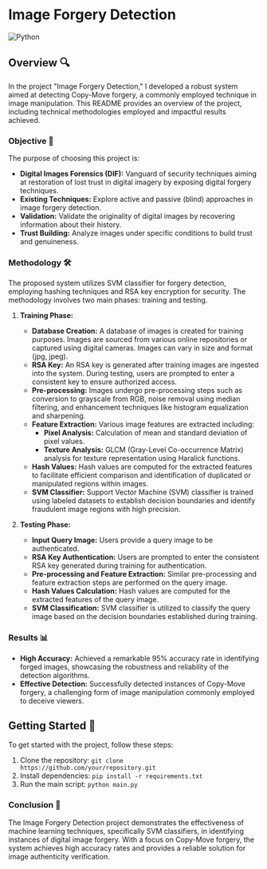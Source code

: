 # Image Forgery Detection


  <img src="https://img.shields.io/badge/Python-3.7-blue.svg" alt="Python">


## Overview 🔍

In the project "Image Forgery Detection," I developed a robust system aimed at detecting Copy-Move forgery, a commonly employed technique in image manipulation. This README provides an overview of the project, including technical methodologies employed and impactful results achieved.

### Objective 🎯

The purpose of choosing this project is:

- **Digital Images Forensics (DIF):** Vanguard of security techniques aiming at restoration of lost trust in digital imagery by exposing digital forgery techniques.
- **Existing Techniques:** Explore active and passive (blind) approaches in image forgery detection.
- **Validation:** Validate the originality of digital images by recovering information about their history.
- **Trust Building:** Analyze images under specific conditions to build trust and genuineness.

### Methodology 🛠️

The proposed system utilizes SVM classifier for forgery detection, employing hashing techniques and RSA key encryption for security. The methodology involves two main phases: training and testing.

1. **Training Phase:**
   - **Database Creation:** A database of images is created for training purposes. Images are sourced from various online repositories or captured using digital cameras. Images can vary in size and format (jpg, jpeg).
   - **RSA Key:** An RSA key is generated after training images are ingested into the system. During testing, users are prompted to enter a consistent key to ensure authorized access.
   - **Pre-processing:** Images undergo pre-processing steps such as conversion to grayscale from RGB, noise removal using median filtering, and enhancement techniques like histogram equalization and sharpening.
   - **Feature Extraction:** Various image features are extracted including:
     - **Pixel Analysis:** Calculation of mean and standard deviation of pixel values.
     - **Texture Analysis:** GLCM (Gray-Level Co-occurrence Matrix) analysis for texture representation using Haralick functions.
   - **Hash Values:** Hash values are computed for the extracted features to facilitate efficient comparison and identification of duplicated or manipulated regions within images.
   - **SVM Classifier:** Support Vector Machine (SVM) classifier is trained using labeled datasets to establish decision boundaries and identify fraudulent image regions with high precision.

2. **Testing Phase:**
   - **Input Query Image:** Users provide a query image to be authenticated.
   - **RSA Key Authentication:** Users are prompted to enter the consistent RSA key generated during training for authentication.
   - **Pre-processing and Feature Extraction:** Similar pre-processing and feature extraction steps are performed on the query image.
   - **Hash Values Calculation:** Hash values are computed for the extracted features of the query image.
   - **SVM Classification:** SVM classifier is utilized to classify the query image based on the decision boundaries established during training.

### Results 📊

- **High Accuracy:** Achieved a remarkable 95% accuracy rate in identifying forged images, showcasing the robustness and reliability of the detection algorithms.
- **Effective Detection:** Successfully detected instances of Copy-Move forgery, a challenging form of image manipulation commonly employed to deceive viewers.


## Getting Started 🚀

To get started with the project, follow these steps:

1. Clone the repository: `git clone https://github.com/your/repository.git`
2. Install dependencies: `pip install -r requirements.txt`
3. Run the main script: `python main.py`

### Conclusion 🎉

The Image Forgery Detection project demonstrates the effectiveness of machine learning techniques, specifically SVM classifiers, in identifying instances of digital image forgery. With a focus on Copy-Move forgery, the system achieves high accuracy rates and provides a reliable solution for image authenticity verification.

